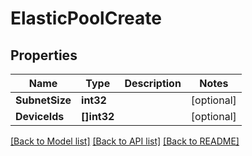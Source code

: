 # ElasticPoolCreate

## Properties

Name | Type | Description | Notes
------------ | ------------- | ------------- | -------------
**SubnetSize** | **int32** |  | [optional] 
**DeviceIds** | **[]int32** |  | [optional] 

[[Back to Model list]](../README.md#documentation-for-models) [[Back to API list]](../README.md#documentation-for-api-endpoints) [[Back to README]](../README.md)


